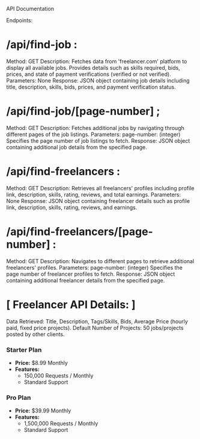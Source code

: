 API Documentation

Endpoints:

/api/find-job :
===============
  Method: GET
  Description: Fetches data from 'freelancer.com' platform to display all available jobs. Provides details such as skills required, bids, prices, and state of payment verifications (verified or not verified).
  Parameters: None
  Response:
  JSON object containing job details including title, description, skills, bids, prices, and payment verification status.


/api/find-job/[page-number] ;
=============================
  Method: GET
  Description: Fetches additional jobs by navigating through different pages of the job listings.
  Parameters:
  page-number: (integer) Specifies the page number of job listings to fetch.
  Response:
  JSON object containing additional job details from the specified page.

  
/api/find-freelancers :
=======================
  Method: GET
  Description: Retrieves all freelancers' profiles including profile link, description, skills, rating, reviews, and total earnings.
  Parameters: None
  Response:
  JSON object containing freelancer details such as profile link, description, skills, rating, reviews, and earnings.
  
/api/find-freelancers/[page-number] :
======================================
  Method: GET
  Description: Navigates to different pages to retrieve additional freelancers' profiles.
  Parameters:
  page-number: (integer) Specifies the page number of freelancer profiles to fetch.
  Response:
  JSON object containing additional freelancer details from the specified page.

  
[ Freelancer API Details: ]
===========================
Data Retrieved: Title, Description, Tags/Skills, Bids, Average Price (hourly paid, fixed price projects).
Default Number of Projects: 50 jobs/projects posted by other clients.

### Starter Plan
- **Price:** $8.99 Monthly
- **Features:**
  - 150,000 Requests / Monthly
  - Standard Support

### Pro Plan
- **Price:** $39.99 Monthly
- **Features:**
  - 1,500,000 Requests / Monthly
  - Standard Support
